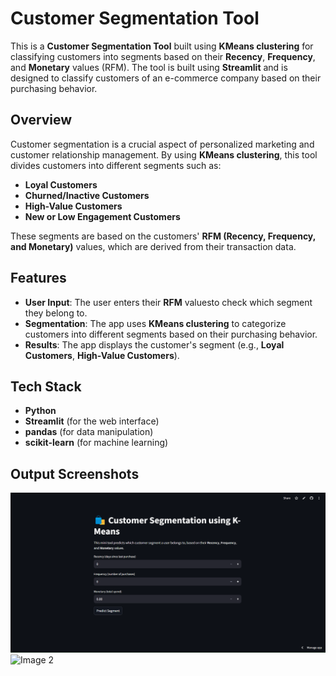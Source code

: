 # Customer Segmentation Tool

This is a **Customer Segmentation Tool** built using **KMeans clustering** for classifying customers into segments based on their **Recency**, **Frequency**, and **Monetary** values (RFM). The tool is built using **Streamlit** and is designed to classify customers of an e-commerce company based on their purchasing behavior.

## Overview

Customer segmentation is a crucial aspect of personalized marketing and customer relationship management. By using **KMeans clustering**, this tool divides customers into different segments such as:

- **Loyal Customers**
- **Churned/Inactive Customers**
- **High-Value Customers**
- **New or Low Engagement Customers**

These segments are based on the customers' **RFM (Recency, Frequency, and Monetary)** values, which are derived from their transaction data.

## Features

- **User Input**: The user enters their **RFM** valuesto check which segment they belong to.
- **Segmentation**: The app uses **KMeans clustering** to categorize customers into different segments based on their purchasing behavior.
- **Results**: The app displays the customer's segment (e.g., **Loyal Customers**, **High-Value Customers**).

## Tech Stack

- **Python**
- **Streamlit** (for the web interface)
- **pandas** (for data manipulation)
- **scikit-learn** (for machine learning)

## Output Screenshots


![Image 1](customer-segmentation/Output-Images/img1.png)
![Image 2](Output-Images/img2.png)
